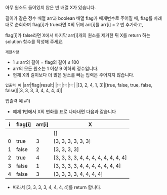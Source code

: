 아무 원소도 들어있지 않은 빈 배열 X가 있습니다. 

길이가 같은 정수 배열 arr과 boolean 배열 flag가 매개변수로 주어질 때, flag를 차례대로 순회하며 flag[i]가 true라면 X의 뒤에 arr[i]를 arr[i] × 2 번 추가하고, 

flag[i]가 false라면 X에서 마지막 arr[i]개의 원소를 제거한 뒤 X를 return 하는 solution 함수를 작성해 주세요.

`제한사항`
- 1 ≤ arr의 길이 = flag의 길이 ≤ 100
- arr의 모든 원소는 1 이상 9 이하의 정수입니다.
- 현재 X의 길이보다 더 많은 원소를 빼는 입력은 주어지지 않습니다.

`입출력 예`
|arr|flag|result|
|:-:|:-:|:-:|
|[3, 2, 4, 1, 3]|[true, false, true, false, false]|[3, 3, 3, 3, 4, 4, 4, 4]|

입출력 예 #1)
- 예제 1번에서 X의 변화를 표로 나타내면 다음과 같습니다

|i|flag[i]|arr[i]|X|
|---|----|-|-|
||||[]|
|0|true|3|[3, 3, 3, 3, 3, 3]|
|1|false|2|[3, 3, 3, 3]|
|2|true|4|[3, 3, 3, 3, 4, 4, 4, 4, 4, 4, 4, 4]|
|3|false|1|[3, 3, 3, 3, 4, 4, 4, 4, 4, 4, 4]|
|4|false|3|[3, 3, 3, 3, 4, 4, 4, 4]|

- 따라서 [3, 3, 3, 3, 4, 4, 4, 4]를 return 합니다.
